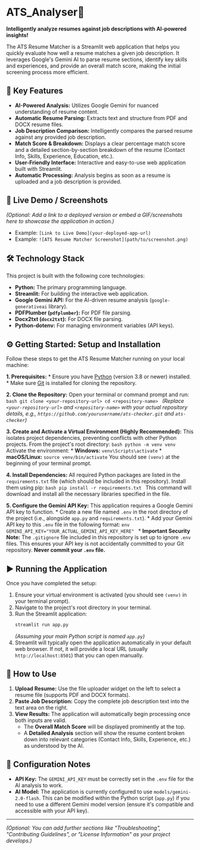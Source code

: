 # ATS_Analyser📄

**Intelligently analyze resumes against job descriptions with AI-powered insights!**

The ATS Resume Matcher is a Streamlit web application that helps you quickly evaluate how well a resume matches a given job description. It leverages Google's Gemini AI to parse resume sections, identify key skills and experiences, and provide an overall match score, making the initial screening process more efficient.

## 🌟 Key Features

* **AI-Powered Analysis:** Utilizes Google Gemini for nuanced understanding of resume content.
* **Automatic Resume Parsing:** Extracts text and structure from PDF and DOCX resume files.
* **Job Description Comparison:** Intelligently compares the parsed resume against any provided job description.
* **Match Score & Breakdown:** Displays a clear percentage match score and a detailed section-by-section breakdown of the resume (Contact Info, Skills, Experience, Education, etc.).
* **User-Friendly Interface:** Interactive and easy-to-use web application built with Streamlit.
* **Automatic Processing:** Analysis begins as soon as a resume is uploaded and a job description is provided.

## 🚀 Live Demo / Screenshots

*(Optional: Add a link to a deployed version or embed a GIF/screenshots here to showcase the application in action.)*
* Example: `[Link to Live Demo](your-deployed-app-url)`
* Example: `![ATS Resume Matcher Screenshot](path/to/screenshot.png)`

## 🛠️ Technology Stack

This project is built with the following core technologies:

* **Python:** The primary programming language.
* **Streamlit:** For building the interactive web application.
* **Google Gemini API:** For the AI-driven resume analysis (`google-generativeai` library).
* **PDFPlumber (`pdfplumber`):** For PDF file parsing.
* **Docx2txt (`docx2txt`):** For DOCX file parsing.
* **Python-dotenv:** For managing environment variables (API keys).

## ⚙️ Getting Started: Setup and Installation

Follow these steps to get the ATS Resume Matcher running on your local machine:

**1. Prerequisites:**
    * Ensure you have [Python](https://www.python.org/downloads/) (version 3.8 or newer) installed.
    * Make sure [Git](https://git-scm.com/downloads) is installed for cloning the repository.

**2. Clone the Repository:**
    Open your terminal or command prompt and run:
    ```bash
    git clone <your-repository-url>
    cd <repository-name>
    ```
    *(Replace `<your-repository-url>` and `<repository-name>` with your actual repository details, e.g., `https://github.com/yourusername/ats-checker.git` and `ats-checker`)*

**3. Create and Activate a Virtual Environment (Highly Recommended):**
    This isolates project dependencies, preventing conflicts with other Python projects. From the project's root directory:
    ```bash
    python -m venv venv
    ```
    Activate the environment:
    * **Windows:** `venv\Scripts\activate`
    * **macOS/Linux:** `source venv/bin/activate`
    You should see `(venv)` at the beginning of your terminal prompt.

**4. Install Dependencies:**
    All required Python packages are listed in the `requirements.txt` file (which should be included in this repository). Install them using pip:
    ```bash
    pip install -r requirements.txt
    ```
    This command will download and install all the necessary libraries specified in the file.

**5. Configure the Gemini API Key:**
    This application requires a Google Gemini API key to function.
    * Create a new file named `.env` in the root directory of the project (i.e., alongside `app.py` and `requirements.txt`).
    * Add your Gemini API key to this `.env` file in the following format:
        ```env
        GEMINI_API_KEY="YOUR_ACTUAL_GEMINI_API_KEY_HERE"
        ```
    * **Important Security Note:** The `.gitignore` file included in this repository is set up to ignore `.env` files. This ensures your API key is not accidentally committed to your Git repository. **Never commit your `.env` file.**

## ▶️ Running the Application

Once you have completed the setup:

1.  Ensure your virtual environment is activated (you should see `(venv)` in your terminal prompt).
2.  Navigate to the project's root directory in your terminal.
3.  Run the Streamlit application:
    ```bash
    streamlit run app.py
    ```
    *(Assuming your main Python script is named `app.py`)*
4.  Streamlit will typically open the application automatically in your default web browser. If not, it will provide a local URL (usually `http://localhost:8501`) that you can open manually.

## 📖 How to Use

1.  **Upload Resume:** Use the file uploader widget on the left to select a resume file (supports PDF and DOCX formats).
2.  **Paste Job Description:** Copy the complete job description text into the text area on the right.
3.  **View Results:** The application will automatically begin processing once both inputs are valid.
    * The **Overall Match Score** will be displayed prominently at the top.
    * A **Detailed Analysis** section will show the resume content broken down into relevant categories (Contact Info, Skills, Experience, etc.) as understood by the AI.

## 🔧 Configuration Notes

* **API Key:** The `GEMINI_API_KEY` must be correctly set in the `.env` file for the AI analysis to work.
* **AI Model:** The application is currently configured to use `models/gemini-2.0-flash`. This can be modified within the Python script (`app.py`) if you need to use a different Gemini model version (ensure it's compatible and accessible with your API key).

---

*(Optional: You can add further sections like "Troubleshooting", "Contributing Guidelines", or "License Information" as your project develops.)*
